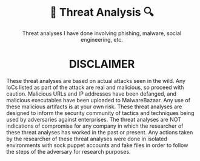 <div align="center">

# 🔎 Threat Analysis 🔍
Threat analyses I have done involving phishing, malware, social engineering, etc.

# DISCLAIMER #
<div align="left">
These threat analyses are based on actual attacks seen in the wild. Any IoCs listed as part of the attack are real and malicious, so proceed with caution. Malicious URLs and IP addresses have been defanged, and malicious executables have been uploaded to MalwareBazaar. Any use of these malicious artifacts is at your own risk. These threat analyses are designed to inform the security community of tactics and techniques being used by adversaries against enterprises. The threat analyses are NOT indications of compromise for any company in which the researcher of these threat analyses has worked in the past or present. Any actions taken by the researcher of these threat analyses were done in isolated environments with sock puppet accounts and fake files in order to follow the steps of the adversary for research purposes.

